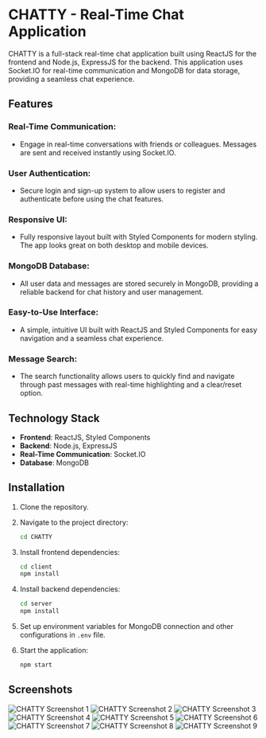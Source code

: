 
# CHATTY - Real-Time Chat Application

CHATTY is a full-stack real-time chat application built using ReactJS for the frontend and Node.js, ExpressJS for the backend. This application uses Socket.IO for real-time communication and MongoDB for data storage, providing a seamless chat experience.

## Features

### Real-Time Communication:
- Engage in real-time conversations with friends or colleagues. Messages are sent and received instantly using Socket.IO.

### User Authentication:
- Secure login and sign-up system to allow users to register and authenticate before using the chat features.

### Responsive UI:
- Fully responsive layout built with Styled Components for modern styling. The app looks great on both desktop and mobile devices.

### MongoDB Database:
- All user data and messages are stored securely in MongoDB, providing a reliable backend for chat history and user management.

### Easy-to-Use Interface:
- A simple, intuitive UI built with ReactJS and Styled Components for easy navigation and a seamless chat experience.

 ### Message Search:
- The search functionality allows users to quickly find and navigate through past messages with real-time highlighting and a clear/reset option.

## Technology Stack

- **Frontend**: ReactJS, Styled Components
- **Backend**: Node.js, ExpressJS
- **Real-Time Communication**: Socket.IO
- **Database**: MongoDB


## Installation

1. Clone the repository.

   
2. Navigate to the project directory:
   ```bash
   cd CHATTY
   ```

3. Install frontend dependencies:
   ```bash
   cd client
   npm install
   ```

4. Install backend dependencies:
   ```bash
   cd server
   npm install
   ```

5. Set up environment variables for MongoDB connection and other configurations in `.env` file.

6. Start the application:
   ```bash
   npm start
   ```

## Screenshots

![CHATTY Screenshot 1](https://github.com/BahaaAbbas/ImagesHolder/blob/main/CHATTY/1.PNG?raw=true)
![CHATTY Screenshot 2](https://github.com/BahaaAbbas/ImagesHolder/blob/main/CHATTY/2.PNG?raw=true)
![CHATTY Screenshot 3](https://github.com/BahaaAbbas/ImagesHolder/blob/main/CHATTY/3.PNG?raw=true)
![CHATTY Screenshot 4](https://github.com/BahaaAbbas/ImagesHolder/blob/main/CHATTY/4.PNG?raw=true)
![CHATTY Screenshot 5](https://github.com/BahaaAbbas/ImagesHolder/blob/main/CHATTY/5.PNG?raw=true)
![CHATTY Screenshot 6](https://github.com/BahaaAbbas/ImagesHolder/blob/main/CHATTY/6.PNG?raw=true)
![CHATTY Screenshot 7](https://github.com/BahaaAbbas/ImagesHolder/blob/main/CHATTY/7.PNG?raw=true)
![CHATTY Screenshot 8](https://github.com/BahaaAbbas/ImagesHolder/blob/main/CHATTY/8.PNG?raw=true)
![CHATTY Screenshot 9](https://github.com/BahaaAbbas/ImagesHolder/blob/main/CHATTY/9.PNG?raw=true)


